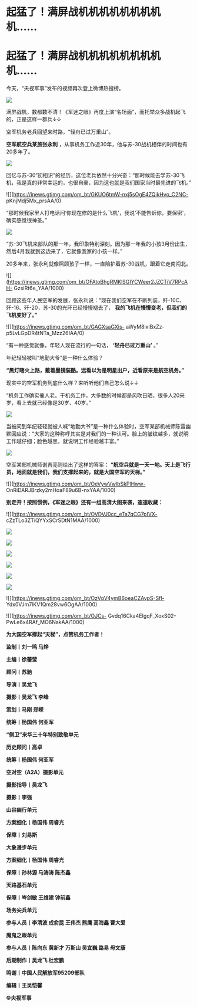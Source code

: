 # 起猛了！满屏战机机机机机机机机机……

# 起猛了！满屏战机机机机机机机机机……

今天，“央视军事”发布的视频再次登上微博热搜榜。

![](https://inews.gtimg.com/om_bt/O4E9opIKQKcbBBuMGFexMgYk6qGxYSLCXA7H1ieqmgtGcAA/1000)

满屏战机，数都数不清！《军迷之眼》再度上演“名场面”，而托举众多战机起飞的，正是这样一群兵↓↓

空军机务老兵回望来时路，“轻舟已过万重山”。

**空军航空兵某旅张永利** ，从事机务工作近30年，他与苏-30战机相伴的时间也有20多年了。

![](https://inews.gtimg.com/om_bt/Ouu3_ltTSDAlKhA92zfggAXTaNpGHEs9BS0QUwwxRQa3oAA/1000)

回忆与苏-30“初相识”的经历，这位老兵依然十分兴奋：“那时候能去学苏-30飞机，我是真的非常幸运的，也很自豪，因为这也就是我们国家当时最先进的飞机。”

![](https://inews.gtimg.com/om_bt/GKUO6tmW-nxj5sOgE4ZQikHvo_C2NC-
pKnjMdj5Mx_prsAA/0)

“那时候我家里人打电话问‘你现在修的是什么飞机’，我说‘不能告诉你，要保密’，确实感觉很神圣。”

![](https://inews.gtimg.com/om_bt/GJ_JYxAoc1PlA7Itx_v4tIsJI43Y3lQQqhCI2BPK6j2bkAA/0)

“苏-30飞机来部队的那一年，我印象特别深刻。因为那一年我的小孩3月份出生，然后4月我就到这边来了，它就像我家的小孩一样。”

20多年来，张永利就像照顾孩子一样，一直陪护着苏-30战机，跟着它走南闯北。

![](https://inews.gtimg.com/om_bt/OFAtoBhgRMKlSGIYCWeer2JZCTiV7RPcAH-
GzsiRt6e_YAA/1000)

回顾这些年人民空军的发展，张永利说：“现在我们空军在不断列装，歼-10C、歼-16、歼-20，苏-30的光环已经慢慢褪去了，
**我的飞机在慢慢变老，但我们的飞机变好了。”**

![](https://inews.gtimg.com/om_bt/GAGXsaGXis-
aWyM8ixIBxZz-p5LvLGpDR4tNTa_Mzz26IAA/0)

“有一种感觉就像，年轻人现在流行的一句话， **‘轻舟已过万重山’** 。”

年纪轻轻被叫“地勤大爷”是一种什么体验？

**“黑灯瞎火上路，戴着墨镜装酷。远看以为是明星出户，近看原来是航空机务。”**

现实中的空军机务到底什么样？来听听他们自己怎么说↓↓

“机务工作确实催人老。干机务工作，大多数的时候都是风吹日晒，很多人20来岁，看上去就已经像是30岁、40岁。”

![](https://inews.gtimg.com/om_bt/G1LkiCKGccVpRCH6KuugfNCVpDuGNMlPU2di9Kk1eGOOsAA/0)

当被问到年纪轻轻就被人喊“地勤大爷”是一种什么体验时，空军某部机械师陈雷幽默回应说：“大家的这种称呼其实是对我们的一种认可。脸上的皱纹越多，就说明工作越仔细；脸色越黑，就说明工作经验越丰富。”

![](https://inews.gtimg.com/om_bt/G6NAorKTbSViqklIW5MdIFh5QR1WPfdsLm3syu1k_zMxsAA/0)

空军某部机械师谢吉亮则给出了这样的答案： **“航空兵就是一天一地。天上是飞行员，地面就是我们，我们支撑起来的，就是大国空军的天梯。”**

![](https://inews.gtimg.com/om_bt/OeVywVwlbSkPlHww-
OnRiDARJBrzky2mHoaF89u6B-nxYAA/1000)

**别走开！按照惯例，《军迷之眼》还有一组高清大图来袭，速速收藏：**

![](https://inews.gtimg.com/om_bt/OVDVJ0cc_eTa7qCG7pIVX-
cZzTLo3ZTiQYYxSCrSDtN1MAA/1000)

![](https://inews.gtimg.com/om_bt/Oh3YcyhbTkRx51CQrZAsuamsAZD_pI2DS9J9Vv-p4mYj4AA/1000)

![](https://inews.gtimg.com/om_bt/OasQozFizAYDPKIapx8r4BJrqQeEc6Cs9OienIIjhUZG0AA/1000)

![](https://inews.gtimg.com/om_bt/OkQORFYCWptDoDFKuDirO09Iwn7_LowteYAXsW0hNFPCoAA/1000)

![](https://inews.gtimg.com/om_bt/OE4DMqn9_fcA2mZawmYJIMJPC2FQuN01-19_eq1CeuOEAAA/1000)

![](https://inews.gtimg.com/om_bt/O-BfgIxwbHMHfnvtPhjTnZdkENvHSrX4nsKyiFTuWUh84AA/1000)

![](https://inews.gtimg.com/om_bt/Ol5dr2Vw7Xbt1JJLoGS73YfxkXEDRY4KR70HZAQ0JECH0AA/1000)

![](https://inews.gtimg.com/om_bt/OzVpV4ymB6oeaCZAvpS-Sfl-
Ydx0VJm7lKV1Qm28vw6OgAA/1000)

![](https://inews.gtimg.com/om_bt/OJCs-
Gvdq16Cka4EIgqF_XoxS02-PwLe6x4RAf_MO6NakAA/1000)

**为大国空军撑起“天梯”，点赞机务工作者！**

**监制丨刘一鸣 马烨**

**主编丨徐蕾莹**

**顾问丨苏驰**

**导演丨吴龙飞**

**摄影丨吴龙飞 李峰**

**策划丨马刚 郑嵘**

**统筹丨杨国伟 何亚军**

**“侧卫”来华三十年特别致敬单元**

**历史顾问丨高卓**

**统筹丨杨国伟 何亚军**

**空对空（A2A）摄影单元**

**摄影指导丨吴龙飞**

**摄影丨李强**

**山谷幽行单元**

**方案细化丨杨国伟 周睿光**

**保障丨刘易斯**

**大象漫步单元**

**方案细化丨杨国伟 周睿光**

**保障丨孙林源 马涛涛 陈杰鑫**

**天路基石单元**

**保障丨岑剑敏 王维建 钟前鑫**

**场务尖兵单元**

**参与人员丨李清波 成俞昆 王伟杰 熊鹰 高海鑫 曹大爱**

**魔鬼之眼单元**

**参与人员丨陈向东 黄新才 万斯山 吴宜巍 路易 母文康**

**后期制作丨吴龙飞 杜宏鹏**

**鸣谢丨中国人民解放军95209部队**

**编辑丨王吴恺馨**

**©央视军事**

